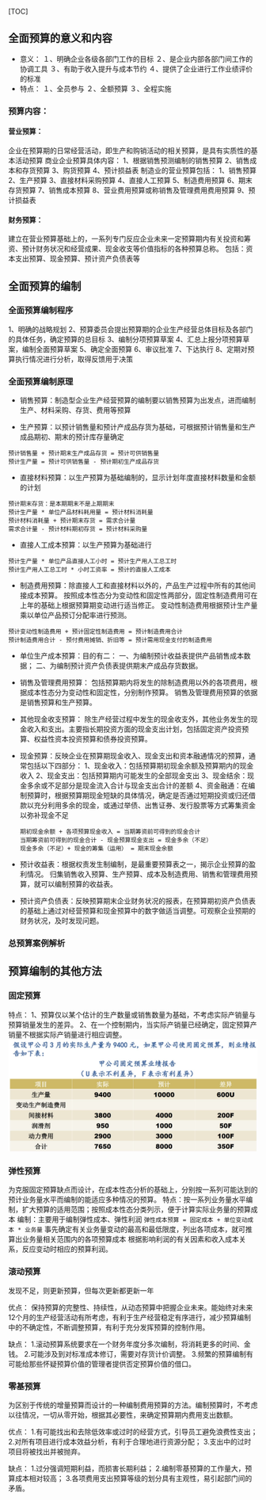 [TOC]



## 全面预算的意义和内容

* 意义：
    １、明确企业各级各部门工作的目标
    ２、是企业内部各部门间工作的协调工具
    ３、有助于收入提升与成本节约
    ４、提供了企业进行工作业绩评价的标准
* 特点：
    １、全员参与
    ２、全额预算
    ３、全程实施



### 预算内容：

#### 营业预算：

企业在预算期的日常经营活动，即生产和购销活动的相关预算，是具有实质性的基本活动预算
商业企业预算具体内容：
	1、根据销售预测编制的销售预算
	2、销售成本和存货预算
	3、购货预算
	4、预计损益表
制造业的营业预算包括：
	1、销售预算
	2、生产预算
	3、直接材料采购预算
	4、直接人工预算
	5、制造费用预算
	6、期末存货预算
	7、销售成本预算
	8、营业费用预算或称销售及管理费用费用预算
	9、预计损益表

#### 财务预算：

建立在营业预算基础上的，一系列专门反应企业未来一定预算期内有关投资和筹资、预计财务状况和经营成果、现金收支等价值指标的各种预算总称。
包括：资本支出预算、现金预算、预计资产负债表等



## 全面预算的编制

### 全面预算编制程序

1、明确的战略规划
2、预算委员会提出预算期的企业生产经营总体目标及各部门的具体任务，确定预算的总目标
3、编制分项预算草案
4、汇总上报分项预算草案，编制全面预算草案
5、确定全面预算
6、审议批准
7、下达执行
8、定期对预算执行情况进行分析，取得反馈用于决策



### 全面预算编制原理

* 销售预算：制造型企业生产经营预算的编制要以销售预算为出发点，进而编制生产、材料采购、存货、费用等预算

* 生产预算：以预计销售量和预计产成品存货为基础，可根据预计销售量和生产成品期初、期末的预计库存量确定

```
预计销售量 + 预计期末生产成品存货 = 预计可供销售量
预计生产量 = 预计可供销售量 - 预计期初生产成品存货
```

* 直接材料预算：以生产预算为基础编制的，显示计划年度直接材料数量和金额的计划

```
预计期末存货：是本期期末不是上期期末
预计生产量 * 单位产品材料耗用量 = 预计材料消耗量
预计材料消耗量 + 预计期末存货 = 需求合计量 
需求合计量 - 预计材料期初存货 = 预计材料采购量
```

* 直接人工成本预算：以生产预算为基础进行

```
预计生产量 * 单位产品直接人工小时 = 预计生产用人工总工时
预计生产用人工总工时 * 小时工资率 = 预计的直接人工成本
```

* 制造费用预算：除直接人工和直接材料以外的，产品生产过程中所有的其他间接成本预算。
    按照成本性态分为变动性和固定性两部分，固定性制造费用可在上年的基础上根据预算期变动进行适当修正。
    变动性制造费用根据预计生产量乘以单位产品预订分配率进行预测。

```
预计变动性制造费用 + 预计固定性制造费用 = 预计制造费用合计
预计制造费用合计 - 预付费用摊销、折旧等 = 预计需用现金支付的制造费用
```

* 单位生产成本预算：目的有二：
    一、为编制预计收益表提供产品销售成本数据；
    二、为编制预计资产负债表提供期末产成品存货数据。

* 销售及管理费用预算：
    包括预算期内将发生的除制造费用以外的各项费用，根据成本性态分为变动性和固定性，分别制作预算。
    销售及管理费用预算的依据是销售预算和生产预算。

* 其他现金收支预算：
    除生产经营过程中发生的现金收支外，其他业务发生的现金收入和支出。主要指长期投资方面的现金支出计划，包括固定资产投资预算、权益性资本投资预算和债券投资预算。

* 现金预算：反映企业在预算期现金收入、现金支出和资本融通情况的预算，通常包括以下四部分：
    1、现金收入：包括预算期初现金余额及预算期内的现金收入
    2、现金支出：包括预算期内可能发生的全部现金支出
    3、现金结余：现金多余或不足部分是现金流入合计与现金支出合计的差额
    4、资金融通：在编制预算时，根据预算期现金短缺的具体情况，确定是否通过短期投资或归还借款以充分利用多余的现金，或通过举债、出售证券、发行股票等方式筹集资金以弥补现金不足

    ```
    期初现金余额 + 各项预算现金收入 = 当期筹资前可得到的现金合计
    当期筹资前可得到的现金合计 - 现金预算现金支出 = 现金多余（不足） 
    现金多余（不足）+ 现金的筹集（运用） = 期末现金余额
    ```

* 预计收益表：根据权责发生制编制，是最重要预算表之一，揭示企业预算的盈利情况。
    归集销售收入预算、生产预算、成本及制造费用、销售和管理费用预算，就可以编制预算的收益表。

* 预计资产负债表：反映预算期末企业财务状况的报表，在预算期初资产负债表的基础上通过对经营预算和现金预算中的数字做适当调整。可观察企业预期的财务状况，及时发现问题。





### 总预算案例解析





## 预算编制的其他方法

### 固定预算

特点：
	1、预算仅以某个估计的生产数量或销售数量为基础，不考虑实际产销量与预算销量发生的差异。
	2、在一个控制期内，当实际产销量已经确定，固定预算产销量不根据实际产销量进行相应调整。
![1655631710901](assets/1655631710901.png)

### 弹性预算

为克服固定预算缺点而设计，在成本性态分析的基础上，分别按一系列可能达到的预计业务量水平而编制的能适应多种情况的预算。
特点：按一系列业务量水平编制，扩大预算的适用范围；按照成本性态分类列示，便于计算实际业务量的预算成本
编制：主要用于编制弹性成本、弹性利润
`弹性成本预算 = 固定成本 + 单位变动成本 * 业务量`
事先确定有关业务量变动的最高和最低限度，列出各项成本，就可推算出业务量相关范围内的各项预算成本
根据影响利润的有关因素和收入成本关系，反应变动时相应的预算利润。

### 滚动预算

发现不足，则更新预算，但每次更新都更新一年

优点：
	保持预算的完整性、持续性，从动态预算中把握企业未来。能始终对未来12个月的生产经营活动有所考虑，有利于生产经营稳定有序进行，减少预算编制中的不确定性，不断调整预算，有利于充分发挥预算的控制作用。

缺点：
	1.滚动预算系统要求在一个财务年度分多次编制，将消耗更多的时间、金钱。
	2.可能涉及到对标准成本修订，需要对存货计价调整。
	3.频繁的预算编制有可能给那些怀疑预算价值的管理者提供否定预算价值的借口。

### 零基预算

为区别于传统的增量预算而设计的一种编制费用预算的方法。编制预算时，不考虑以往情况，一切从零开始，根据其必要性，来确定预算期内费用支出数额。

优点：
	1.有可能找出和去除低效率或过时的经营方式，引导员工避免浪费性支出；
	2.对所有项目进行成本效益分析，有利于合理地进行资源分配；
	3.支出中的过时项目将被找出并被抛弃。

缺点：
	1.过分强调短期利益，而损害长期利益；
	2.编制零基预算的工作量大，预算成本相对较高；
	3.各项费用支出预算等级的划分具有主观性，易引起部门间的矛盾。